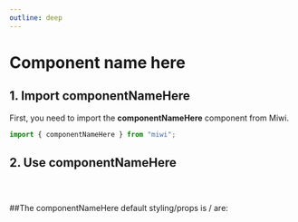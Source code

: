 ```yaml
---
outline: deep
---
```


# Component name here

<!-- Component description -->

## 1. Import componentNameHere

First, you need to import the **componentNameHere** component from Miwi.

```ts
import { componentNameHere } from "miwi";
```

## 2. Use componentNameHere

<!-- Example with code  -->

```ts

```

<!-- Other example with code -->

```ts

```

<!-- Example notes -->

<!-- Extra example with code -->

```ts

```

##The componentNameHere default styling/props is / are:

```ts

```